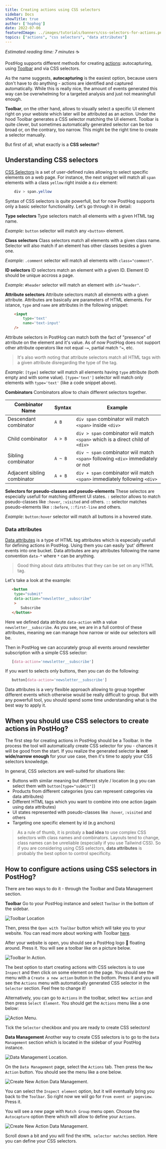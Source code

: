 ```yaml
---
title: Creating actions using CSS selectors
sidebar: Docs
showTitle: true
author: ['hophog']
date: 2022-07-06
featuredImage: ../images/tutorials/banners/css-selectors-for-actions.png
topics: ["actions", "css selectors", "data attributes"]
---
```


_Estimated reading time: 7 minutes_ ☕

PostHog supports different methods for creating [actions](https://posthog.com/docs/user-guides/actions): autocapturing, using [Toolbar](https://posthog.com/docs/user-guides/toolbar) and via CSS selectors. 

As the name suggests, **autocapturing** is the easiest option, because users don't have to do anything - actions are identified and captured automatically. While this is really nice, the amount of events generated this way can be overwhelming for a targeted analysis and just not meaningfull enough.

**Toolbar**, on the other hand, allows to visually select a specific UI element right on your webiste which later will be attributed as an action. Under the hood Toolbar generates a CSS selector matching the UI element. Toolbar is quite clever, but sometimes automatically generated selector can be too broad or, on the contrary, too narrow. This might be the right time to create a selector manually.

But first of all, what exactly is a **CSS selector**?

## Understanding CSS selectors

[CSS Selectors](https://developer.mozilla.org/en-US/docs/Web/CSS/CSS_Selectors) is a set of user-defined rules allowing to select specific elements on a web page. For instance, the next snippet will match all `span` elements with a class `yellow` right inside a `div` element:

```css
    div > span.yellow
```

Syntax of CSS selectors is quite powerfull, but for now PostHog supports only a basic selector functionality. Let's go through it in detail:

**Type selectors**
Type selectors match all elements with a given HTML tag name.

*Example:* `button` selector will match any `<button>` element.

**Class selectors**
Class selectors match all elements with a given class name. Selector will also match if an element has other classes besides a given one.

*Example:* `.comment` selector will match all elements with `class="comment"`.

**ID selectors**
ID selectors match an element with a given ID. Element ID should be unique accross a page.

*Example:* `#header` selector will match an element with `id="header"`.

**Attribute selectors**
Attribute selectors match all elements with a given attribute. Attributes are basically are parameters of HTML elements. For istance, `type` and `name` are attributes in the following snippet:

```html
    <input
        type='text'
        name='text-input'
    />
```

Attribute selectors in PostHog can match both the fact of "presence" of atrribute on the element and it's value. As of now PostHog does not support other attribute operators like not equal `~=`, partial match `^=`, etc. 

> It's also worth noting that attribute selectors match all HTML tags with a given attribute disregarding the type of the tag. 

*Example*: `[type]` selector will match all elements having `type` attribute (both empty and with some value). `[type='text']` selector will match only elements with `type='text'` (like a code snippet above).

**Combinators**
Combinators allow to chain different selectors together.

|Combinator Name|Syntax|Example|
|---------------|------|-----|
|Descendant combinator|`A B`|`div span` combinator wiil match `<span>` inside `<div>`|
|Child combinator|`A > B`|`div > span` combinator wiil match `<span>` which is a direct child of `<div>`|
|Sibling combinator|`A ~ B`|`div ~ span` combinator wiil match `<span>` following `<div>` immediately or not|
|Adjacent sibling combinator|`A + B`|`div + span` combinator wiil match `<span>` immediately following `<div>`|

**Selectors for pseudo-classes and pseudo-elements**
These selectos are especially usefull for matching different UI states. `:` selector allows to match pseudo-classes like `:hover`, `:visited` and others. `::` selector matches pseudo-elements like `::before`, `::first-line` and others.

*Example*: `button:hover` selector will match all buttons in a hovered state.


### Data attributes

[Data attributes](https://developer.mozilla.org/en-US/docs/Learn/HTML/Howto/Use_data_attributes) is a type of HTML tag attributes which is especially usefull for defining actions in PostHog. Using them you can easily 'put' different events into one bucket. Data attrbutes are any attributes following the name convention `data-*` where `*` can be anything. 

> Good thing about data attributes that they can be set on any HTML tag.

Let's take a look at the example:

```html
   <button
    type="submit"
    data-action="newsletter__subscribe"
    >
       Subscribe
   </button>
```
Here we defined data atribute `data-action` with a value `newsletter__subscribe`. As you see, we are in a full control of these attributes, meaning we can manage how narrow or wide our selectors will be. 

Then in PostHog we can accurately group all events around newsletter subscription with a simple CSS selector:

```css
   [data-action='newsletter__subscribe']
```

If you want to selects only buttons, then you can do the following:

```css
   button[data-action='newsletter__subscribe']
```

Data attributes is a very flexible approach allowing to group together different events which otherwise would be really difficult to group. But with any powerfull tool, you should spend some time understanding what is the best way to apply it.

## When you should use CSS selectors to create actions in PostHog?
The first step for creating actions in PostHog should be a Toolbar. In the process the tool will automatically create CSS selector for you - chances it will be good from the start. If you realize the generated selector **is not wide/narrow enough** for your use case, then it's time to apply your CSS selectors knowledge.

In general, CSS selectors are well-suited for situations like:

- Buttons with similar meaning but different style / location (e.g you can select them with `button[type="submit"]`)
- Products from different categories (you can represent categories via data attributes)
- Different HTML tags which you want to combine into one action (again using data attributes)
- UI states represented with pseudo-classes like `:hover`, `:visited` and others
- Targeting one specific element by id (e.g anchors)

> As a rule of thumb, it is probaly a **bad idea** to use complex CSS selectors with class names and combinators. Layouts tend to change, class names can be unreliable (especially if you use Tailwind CSS). So if you are considering using CSS selectors, **data attributes** is probably the best option to control specificity.


## How to configure actions using CSS selectors in PostHog?
There are two ways to do it - through the Toolbar and Data Management section.

**Toolbar**
Go to your PostHog instance and select `Toolbar` in the bottom of the sidebar.

![Toolbar Location](..images/tutorials/../../../images/tutorials/css-selectors-for-actions/toolbar_location.png)

Then, press the `Open with Toolbar` button which will take you to your website. You can read more about working with Toolbar [here](docs/tutorials/../../toolbar.md).

After your website is open, you should see a PostHog logo 🦔 floating around. Press it. You will see a toolbar like on a picture below.

![Toolbar In Action](..images/tutorials/../../../images/tutorials/css-selectors-for-actions/toolbar_in_action.png).

The best option to start creating actions with CSS selectors is to use `Inspect` and then click on some element on the page. You should see the menu with a `Create a new action` button in the bottom. Press it and you will see the `Actions` menu with automatically generated CSS selector in the `Selector` section. Feel free to change it!

Alternatively, you can go to `Actions` in the toolbar, select `New action` and then press `Select Element`. You should get the `Actions` menu like a one below:

![Action Menu](..images/tutorials/../../../images/tutorials/css-selectors-for-actions/create_action.png).

Tick the `Selector` checkbox and you are ready to create CSS selectors!

**Data Management**
Another way to create CSS selectors is to go to the `Data Management` section which is located in the sidebar of your PostHog instance.

![Data Management Location](..images/tutorials/../../../images/tutorials/css-selectors-for-actions/data_management_location.png).

On the `Data Management` page, select the `Actions` tab. Then press the `New Action` button. You should see the menu like a one below.

![Create New Action Data Management](..images/tutorials/../../../images/tutorials/css-selectors-for-actions/create_new_action_data_management.png).

You can select the `Inspect element` option, but it will eventually bring you back to the `Toolbar`. So right now we wiil go for `From event or pageview`. Press it.

You will see a new page with `Match Group` menu open. Choose the `Autocapture` option there which will allow to define your `Actions`.

![Create New Action Data Management](..images/tutorials/../../../images/tutorials/css-selectors-for-actions/match_groups.png).

Scroll down a bit and you will find the `HTML selector matches` section. Here you can define your CSS selectors.

